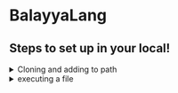 # BalayyaLang

## Steps to set up in your local!

<details>
<summary>Cloning and adding to path</summary>

1.  Cloning the repo

        git clone https://github.com/nathsin/BalayyaLang

2.  Adding to path

    If you're unsure about what shell you're using, it probably is bash
    <details>
    <summary>bash shell</summary>

        export PATH=$PATH:/path/to/BalayyaLang

    To write to path permanently, copy the above command to your `~/.bashrc` file and type `source ~/.bashrc`

    </details>

    <details>
    <summary>fish shell</summary>

        set -Ua fish_user_paths /path/to/BalayyaLang

    </details>

    </details>

<details>
<summary>executing a file</summary>

1.  To execute a file with the `.simha` extension

        balayya /path/to/.simha/file

</details>

